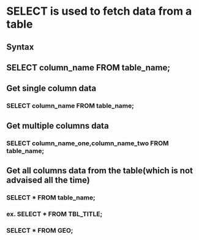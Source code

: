 # SELECT is used to fetch data from a table

## Syntax

## SELECT column_name FROM table_name;

## Get single column data

### SELECT column_name FROM table_name;

## Get multiple columns data

### SELECT column_name_one,column_name_two FROM table_name;

## Get all columns data from the table(which is not advaised all the time)

### SELECT \* FROM table_name;

### ex. SELECT \* FROM TBL_TITLE;

### SELECT \* FROM GEO;
